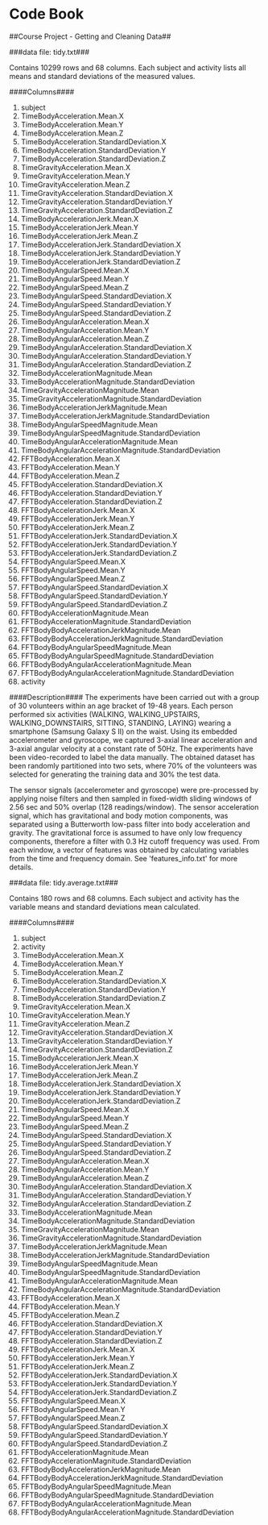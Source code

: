 Code Book
=========

##Course Project - Getting and Cleaning Data##

###data file: tidy.txt###

Contains 10299 rows and 68 columns.  Each subject and activity lists all means and standard deviations of the measured values.

####Columns####
1.   subject
2.   TimeBodyAcceleration.Mean.X
3.   TimeBodyAcceleration.Mean.Y
4.   TimeBodyAcceleration.Mean.Z
5.   TimeBodyAcceleration.StandardDeviation.X
6.   TimeBodyAcceleration.StandardDeviation.Y
7.   TimeBodyAcceleration.StandardDeviation.Z
8.   TimeGravityAcceleration.Mean.X
9.   TimeGravityAcceleration.Mean.Y
10.   TimeGravityAcceleration.Mean.Z
11.   TimeGravityAcceleration.StandardDeviation.X
12.   TimeGravityAcceleration.StandardDeviation.Y
13.   TimeGravityAcceleration.StandardDeviation.Z
14.   TimeBodyAccelerationJerk.Mean.X
15.   TimeBodyAccelerationJerk.Mean.Y
16.   TimeBodyAccelerationJerk.Mean.Z
17.   TimeBodyAccelerationJerk.StandardDeviation.X
18.   TimeBodyAccelerationJerk.StandardDeviation.Y
19.   TimeBodyAccelerationJerk.StandardDeviation.Z
20.   TimeBodyAngularSpeed.Mean.X
21.   TimeBodyAngularSpeed.Mean.Y
22.   TimeBodyAngularSpeed.Mean.Z
23.   TimeBodyAngularSpeed.StandardDeviation.X
24.   TimeBodyAngularSpeed.StandardDeviation.Y
25.   TimeBodyAngularSpeed.StandardDeviation.Z
26.   TimeBodyAngularAcceleration.Mean.X
27.   TimeBodyAngularAcceleration.Mean.Y
28.   TimeBodyAngularAcceleration.Mean.Z
29.   TimeBodyAngularAcceleration.StandardDeviation.X
30.   TimeBodyAngularAcceleration.StandardDeviation.Y
31.   TimeBodyAngularAcceleration.StandardDeviation.Z
32.   TimeBodyAccelerationMagnitude.Mean
33.   TimeBodyAccelerationMagnitude.StandardDeviation
34.   TimeGravityAccelerationMagnitude.Mean
35.   TimeGravityAccelerationMagnitude.StandardDeviation
36.   TimeBodyAccelerationJerkMagnitude.Mean
37.   TimeBodyAccelerationJerkMagnitude.StandardDeviation
38.   TimeBodyAngularSpeedMagnitude.Mean
39.   TimeBodyAngularSpeedMagnitude.StandardDeviation
40.   TimeBodyAngularAccelerationMagnitude.Mean
41.   TimeBodyAngularAccelerationMagnitude.StandardDeviation
42.   FFTBodyAcceleration.Mean.X
43.   FFTBodyAcceleration.Mean.Y
44.   FFTBodyAcceleration.Mean.Z
45.   FFTBodyAcceleration.StandardDeviation.X
46.   FFTBodyAcceleration.StandardDeviation.Y
47.   FFTBodyAcceleration.StandardDeviation.Z
48.   FFTBodyAccelerationJerk.Mean.X
49.   FFTBodyAccelerationJerk.Mean.Y
50.   FFTBodyAccelerationJerk.Mean.Z
51.   FFTBodyAccelerationJerk.StandardDeviation.X
52.   FFTBodyAccelerationJerk.StandardDeviation.Y
53.   FFTBodyAccelerationJerk.StandardDeviation.Z
54.   FFTBodyAngularSpeed.Mean.X
55.   FFTBodyAngularSpeed.Mean.Y
56.   FFTBodyAngularSpeed.Mean.Z
57.   FFTBodyAngularSpeed.StandardDeviation.X
58.   FFTBodyAngularSpeed.StandardDeviation.Y
59.   FFTBodyAngularSpeed.StandardDeviation.Z
60.   FFTBodyAccelerationMagnitude.Mean
61.   FFTBodyAccelerationMagnitude.StandardDeviation
62.   FFTBodyBodyAccelerationJerkMagnitude.Mean
63.   FFTBodyBodyAccelerationJerkMagnitude.StandardDeviation
64.   FFTBodyBodyAngularSpeedMagnitude.Mean
65.   FFTBodyBodyAngularSpeedMagnitude.StandardDeviation
66.   FFTBodyBodyAngularAccelerationMagnitude.Mean
67.   FFTBodyBodyAngularAccelerationMagnitude.StandardDeviation
68.   activity


####Description####
The experiments have been carried out with a group of 30 volunteers within an age bracket of 19-48 years. Each person performed six activities (WALKING, WALKING_UPSTAIRS, WALKING_DOWNSTAIRS, SITTING, STANDING, LAYING) wearing a smartphone (Samsung Galaxy S II) on the waist. Using its embedded accelerometer and gyroscope, we captured 3-axial linear acceleration and 3-axial angular velocity at a constant rate of 50Hz. The experiments have been video-recorded to label the data manually. The obtained dataset has been randomly partitioned into two sets, where 70% of the volunteers was selected for generating the training data and 30% the test data. 

The sensor signals (accelerometer and gyroscope) were pre-processed by applying noise filters and then sampled in fixed-width sliding windows of 2.56 sec and 50% overlap (128 readings/window). The sensor acceleration signal, which has gravitational and body motion components, was separated using a Butterworth low-pass filter into body acceleration and gravity. The gravitational force is assumed to have only low frequency components, therefore a filter with 0.3 Hz cutoff frequency was used. From each window, a vector of features was obtained by calculating variables from the time and frequency domain. See 'features_info.txt' for more details. 

###data file: tidy.average.txt###

Contains 180 rows and 68 columns.  Each subject and activity has the variable means and standard deviations mean calculated.

####Columns####
1.   subject
2.   activity
3.   TimeBodyAcceleration.Mean.X
4.   TimeBodyAcceleration.Mean.Y
5.   TimeBodyAcceleration.Mean.Z
6.   TimeBodyAcceleration.StandardDeviation.X
7.   TimeBodyAcceleration.StandardDeviation.Y
8.   TimeBodyAcceleration.StandardDeviation.Z
9.   TimeGravityAcceleration.Mean.X
10.   TimeGravityAcceleration.Mean.Y
11.   TimeGravityAcceleration.Mean.Z
12.   TimeGravityAcceleration.StandardDeviation.X
13.   TimeGravityAcceleration.StandardDeviation.Y
14.   TimeGravityAcceleration.StandardDeviation.Z
15.   TimeBodyAccelerationJerk.Mean.X
16.   TimeBodyAccelerationJerk.Mean.Y
17.   TimeBodyAccelerationJerk.Mean.Z
18.   TimeBodyAccelerationJerk.StandardDeviation.X
19.   TimeBodyAccelerationJerk.StandardDeviation.Y
20.   TimeBodyAccelerationJerk.StandardDeviation.Z
21.   TimeBodyAngularSpeed.Mean.X
22.   TimeBodyAngularSpeed.Mean.Y
23.   TimeBodyAngularSpeed.Mean.Z
24.   TimeBodyAngularSpeed.StandardDeviation.X
25.   TimeBodyAngularSpeed.StandardDeviation.Y
26.   TimeBodyAngularSpeed.StandardDeviation.Z
27.   TimeBodyAngularAcceleration.Mean.X
28.   TimeBodyAngularAcceleration.Mean.Y
29.   TimeBodyAngularAcceleration.Mean.Z
30.   TimeBodyAngularAcceleration.StandardDeviation.X
31.   TimeBodyAngularAcceleration.StandardDeviation.Y
32.   TimeBodyAngularAcceleration.StandardDeviation.Z
33.   TimeBodyAccelerationMagnitude.Mean
34.   TimeBodyAccelerationMagnitude.StandardDeviation
35.   TimeGravityAccelerationMagnitude.Mean
36.   TimeGravityAccelerationMagnitude.StandardDeviation
37.   TimeBodyAccelerationJerkMagnitude.Mean
38.   TimeBodyAccelerationJerkMagnitude.StandardDeviation
39.   TimeBodyAngularSpeedMagnitude.Mean
40.   TimeBodyAngularSpeedMagnitude.StandardDeviation
41.   TimeBodyAngularAccelerationMagnitude.Mean
42.   TimeBodyAngularAccelerationMagnitude.StandardDeviation
43.   FFTBodyAcceleration.Mean.X
44.   FFTBodyAcceleration.Mean.Y
45.   FFTBodyAcceleration.Mean.Z
46.   FFTBodyAcceleration.StandardDeviation.X
47.   FFTBodyAcceleration.StandardDeviation.Y
48.   FFTBodyAcceleration.StandardDeviation.Z
49.   FFTBodyAccelerationJerk.Mean.X
50.   FFTBodyAccelerationJerk.Mean.Y
51.   FFTBodyAccelerationJerk.Mean.Z
52.   FFTBodyAccelerationJerk.StandardDeviation.X
53.   FFTBodyAccelerationJerk.StandardDeviation.Y
54.   FFTBodyAccelerationJerk.StandardDeviation.Z
55.   FFTBodyAngularSpeed.Mean.X
56.   FFTBodyAngularSpeed.Mean.Y
57.   FFTBodyAngularSpeed.Mean.Z
58.   FFTBodyAngularSpeed.StandardDeviation.X
59.   FFTBodyAngularSpeed.StandardDeviation.Y
60.   FFTBodyAngularSpeed.StandardDeviation.Z
61.   FFTBodyAccelerationMagnitude.Mean
62.   FFTBodyAccelerationMagnitude.StandardDeviation
63.   FFTBodyBodyAccelerationJerkMagnitude.Mean
64.   FFTBodyBodyAccelerationJerkMagnitude.StandardDeviation
65.   FFTBodyBodyAngularSpeedMagnitude.Mean
66.   FFTBodyBodyAngularSpeedMagnitude.StandardDeviation
67.   FFTBodyBodyAngularAccelerationMagnitude.Mean
68.   FFTBodyBodyAngularAccelerationMagnitude.StandardDeviation